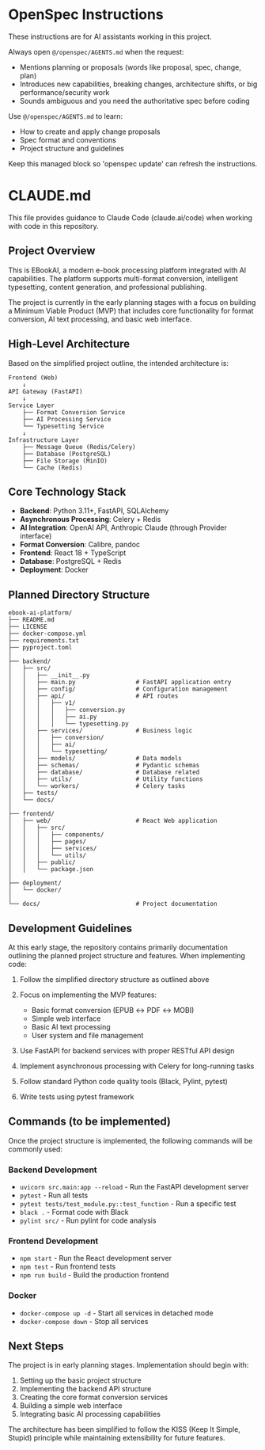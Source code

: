 <!-- OPENSPEC:START -->
# OpenSpec Instructions

These instructions are for AI assistants working in this project.

Always open `@/openspec/AGENTS.md` when the request:
- Mentions planning or proposals (words like proposal, spec, change, plan)
- Introduces new capabilities, breaking changes, architecture shifts, or big performance/security work
- Sounds ambiguous and you need the authoritative spec before coding

Use `@/openspec/AGENTS.md` to learn:
- How to create and apply change proposals
- Spec format and conventions
- Project structure and guidelines

Keep this managed block so 'openspec update' can refresh the instructions.

<!-- OPENSPEC:END -->

# CLAUDE.md

This file provides guidance to Claude Code (claude.ai/code) when working with code in this repository.

## Project Overview

This is EBookAI, a modern e-book processing platform integrated with AI capabilities. The platform supports multi-format conversion, intelligent typesetting, content generation, and professional publishing.

The project is currently in the early planning stages with a focus on building a Minimum Viable Product (MVP) that includes core functionality for format conversion, AI text processing, and basic web interface.

## High-Level Architecture

Based on the simplified project outline, the intended architecture is:

```plaintext
Frontend (Web)
    ↓
API Gateway (FastAPI)
    ↓
Service Layer
    ├── Format Conversion Service
    ├── AI Processing Service
    └── Typesetting Service
    ↓
Infrastructure Layer
    ├── Message Queue (Redis/Celery)
    ├── Database (PostgreSQL)
    ├── File Storage (MinIO)
    └── Cache (Redis)
```

## Core Technology Stack

- **Backend**: Python 3.11+, FastAPI, SQLAlchemy
- **Asynchronous Processing**: Celery + Redis
- **AI Integration**: OpenAI API, Anthropic Claude (through Provider interface)
- **Format Conversion**: Calibre, pandoc
- **Frontend**: React 18 + TypeScript
- **Database**: PostgreSQL + Redis
- **Deployment**: Docker

## Planned Directory Structure

```plaintext
ebook-ai-platform/
├── README.md
├── LICENSE
├── docker-compose.yml
├── requirements.txt
├── pyproject.toml
│
├── backend/
│   ├── src/
│   │   ├── __init__.py
│   │   ├── main.py                 # FastAPI application entry
│   │   ├── config/                 # Configuration management
│   │   ├── api/                    # API routes
│   │   │   ├── v1/
│   │   │   │   ├── conversion.py
│   │   │   │   ├── ai.py
│   │   │   │   └── typesetting.py
│   │   ├── services/               # Business logic
│   │   │   ├── conversion/
│   │   │   ├── ai/
│   │   │   └── typesetting/
│   │   ├── models/                 # Data models
│   │   ├── schemas/                # Pydantic schemas
│   │   ├── database/               # Database related
│   │   ├── utils/                  # Utility functions
│   │   └── workers/                # Celery tasks
│   ├── tests/
│   └── docs/
│
├── frontend/
│   ├── web/                        # React Web application
│   │   ├── src/
│   │   │   ├── components/
│   │   │   ├── pages/
│   │   │   ├── services/
│   │   │   └── utils/
│   │   ├── public/
│   │   └── package.json
│
├── deployment/
│   └── docker/
│
└── docs/                           # Project documentation
```

## Development Guidelines

At this early stage, the repository contains primarily documentation outlining the planned project structure and features. When implementing code:

1. Follow the simplified directory structure as outlined above
2. Focus on implementing the MVP features:
   - Basic format conversion (EPUB ↔ PDF ↔ MOBI)
   - Simple web interface
   - Basic AI text processing
   - User system and file management

3. Use FastAPI for backend services with proper RESTful API design
4. Implement asynchronous processing with Celery for long-running tasks
5. Follow standard Python code quality tools (Black, Pylint, pytest)
6. Write tests using pytest framework

## Commands (to be implemented)

Once the project structure is implemented, the following commands will be commonly used:

### Backend Development

- `uvicorn src.main:app --reload` - Run the FastAPI development server
- `pytest` - Run all tests
- `pytest tests/test_module.py::test_function` - Run a specific test
- `black .` - Format code with Black
- `pylint src/` - Run pylint for code analysis

### Frontend Development

- `npm start` - Run the React development server
- `npm test` - Run frontend tests
- `npm run build` - Build the production frontend

### Docker

- `docker-compose up -d` - Start all services in detached mode
- `docker-compose down` - Stop all services

## Next Steps

The project is in early planning stages. Implementation should begin with:

1. Setting up the basic project structure
2. Implementing the backend API structure
3. Creating the core format conversion services
4. Building a simple web interface
5. Integrating basic AI processing capabilities

The architecture has been simplified to follow the KISS (Keep It Simple, Stupid) principle while maintaining extensibility for future features.
